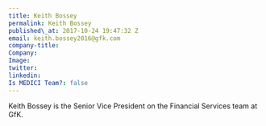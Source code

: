 ```yaml
---
title: Keith Bossey
permalink: Keith Bossey
published\_at: 2017-10-24 19:47:32 Z
email: keith.bossey2016@gfk.com
company-title: 
Company: 
Image: 
twitter: 
linkedin: 
Is MEDICI Team?: false
---
```


Keith Bossey is the Senior Vice President on the Financial Services team at GfK.